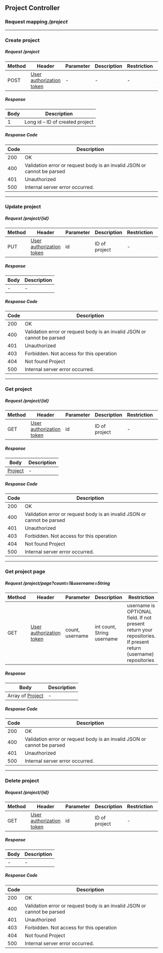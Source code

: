 ## Project Controller
### Request mapping <em>/project</em>

___
### Create project
##### Request /project
Method | Header | Parameter | Description | Restriction | Body | Description | Restriction
------------ | ------------- | ------------- | ------------- | ------------- | ------------- | ------------- | -------------
POST | [User authorization token](https://github.com/ilyukou/iot-docs/tree/main/dto/AuthenticationUser.md) |- | - | - | [Project](https://github.com/ilyukou/iot-docs/tree/main/dto/Project.md) | - | -

##### Response
Body | Description
------------ | -------------
1 | Long id – ID of created project

##### Response Code
Code | Description
------------ | -------------
200 | OK
400 | Validation error or request body is an invalid JSON or cannot be parsed
401 | Unauthorized
500 | Internal server error occurred.


___
### Update project
##### Request /project/{id}
Method | Header | Parameter | Description | Restriction | Body | Description | Restriction
------------ | ------------- | ------------- | ------------- | ------------- | ------------- | ------------- | -------------
PUT | [User authorization token](https://github.com/ilyukou/iot-docs/tree/main/dto/AuthenticationUser.md) | id | ID of project | - | [Project](https://github.com/ilyukou/iot-docs/tree/main/dto/Project.md) | - | -

##### Response
Body | Description
------------ | -------------
 -| -

##### Response Code
Code | Description
------------ | -------------
200 | OK
400 | Validation error or request body is an invalid JSON or cannot be parsed
401 | Unauthorized
403 | Forbidden. Not access for this operation
404 | Not found Project
500 | Internal server error occurred.


___
### Get project
##### Request /project/{id}
Method | Header | Parameter | Description | Restriction | Body | Description | Restriction
------------ | ------------- | ------------- | ------------- | ------------- | ------------- | ------------- | -------------
GET | [User authorization token](https://github.com/ilyukou/iot-docs/tree/main/dto/AuthenticationUser.md) | id | ID of project | - | - | - | -

##### Response
Body | Description
------------ | -------------
[Project](https://github.com/ilyukou/iot-docs/tree/main/dto/Project.md) | -

##### Response Code
Code | Description
------------ | -------------
200 | OK
400 | Validation error or request body is an invalid JSON or cannot be parsed
401 | Unauthorized
403 | Forbidden. Not access for this operation
404 | Not found Project
500 | Internal server error occurred.

___
### Get project page
##### Request /project/page?count=1&username=String
Method | Header | Parameter | Description | Restriction | Body | Description | Restriction
------------ | ------------- | ------------- | ------------- | ------------- | ------------- | ------------- | -------------
GET | [User authorization token](https://github.com/ilyukou/iot-docs/tree/main/dto/AuthenticationUser.md) | count, username | int count, String username | username is OPTIONAL field. If not present return your repositories. If present return {username} repositories | - | - | -

##### Response
Body | Description
------------ | -------------
Array of [Project](https://github.com/ilyukou/iot-docs/tree/main/dto/Project.md) | -

##### Response Code
Code | Description
------------ | -------------
200 | OK
400 | Validation error or request body is an invalid JSON or cannot be parsed
401 | Unauthorized
500 | Internal server error occurred.

___
### Delete project
##### Request /project/{id}
Method | Header | Parameter | Description | Restriction | Body | Description | Restriction
------------ | ------------- | ------------- | ------------- | ------------- | ------------- | ------------- | -------------
GET | [User authorization token](https://github.com/ilyukou/iot-docs/tree/main/dto/AuthenticationUser.md) | id | ID of project | - | - | - | -

##### Response
Body | Description
------------ | -------------
 -| -

##### Response Code
Code | Description
------------ | -------------
200 | OK
400 | Validation error or request body is an invalid JSON or cannot be parsed
401 | Unauthorized
403 | Forbidden. Not access for this operation
404 | Not found Project
500 | Internal server error occurred.
